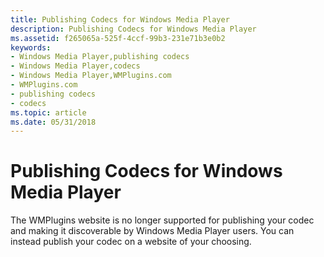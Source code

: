 ```yaml
---
title: Publishing Codecs for Windows Media Player
description: Publishing Codecs for Windows Media Player
ms.assetid: f265065a-525f-4ccf-99b3-231e71b3e0b2
keywords:
- Windows Media Player,publishing codecs
- Windows Media Player,codecs
- Windows Media Player,WMPlugins.com
- WMPlugins.com
- publishing codecs
- codecs
ms.topic: article
ms.date: 05/31/2018
---
```


# Publishing Codecs for Windows Media Player

The WMPlugins website is no longer supported for publishing your codec and making it discoverable by Windows Media Player users. You can instead publish your codec on a website of your choosing.

 

 




